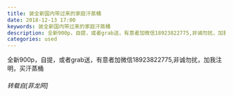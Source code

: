 ```yaml
---
title: 装全新国内带过来的家庭汗蒸桶
date: 2018-12-13 17:00
keywords: 装全新国内带过来的家庭汗蒸桶
description: 全新900p，自提，或者grab送，有意者加微信18923822775,非诚勿扰，加我注明，买汗蒸桶
categories: used
---
```

<td class="t_f" id="postmessage_2464439">

全新900p，自提，或者grab送，有意者加微信18923822775,非诚勿扰，加我注明，买汗蒸桶</td>
###### 转载自[菲龙网]